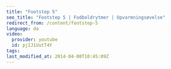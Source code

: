 ```yaml
---
title: "Footstep 5"
seo_title: "Footstep 5 | Fodboldrytmer | Opvarmningsøvelse"
redirect_from: /content/footstep-5
language: da
video:
  provider: youtube
  id: pjIJ1UutT4Y
tags:
last_modified_at: 2014-04-08T10:45:09Z
---
```

